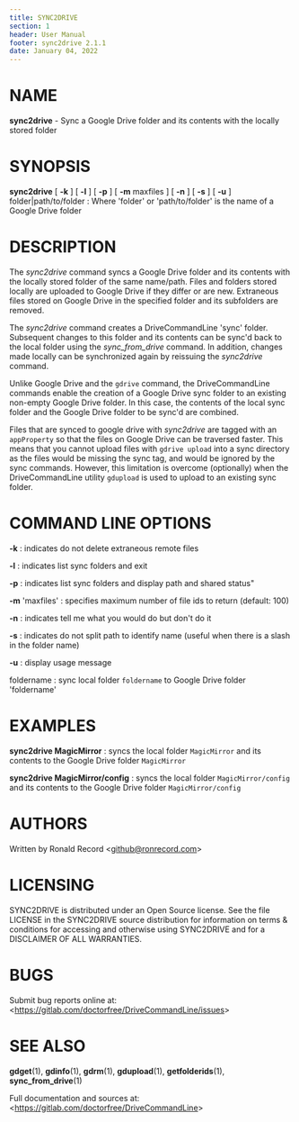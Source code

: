 ```yaml
---
title: SYNC2DRIVE
section: 1
header: User Manual
footer: sync2drive 2.1.1
date: January 04, 2022
---
```

# NAME
**sync2drive** - Sync a Google Drive folder and its contents with the locally stored folder

# SYNOPSIS
**sync2drive** [ **-k** ] [ **-l** ] [ **-p** ] [ **-m** maxfiles ] [ **-n** ] [ **-s** ] [ **-u** ] folder|path/to/folder
: Where 'folder' or 'path/to/folder' is the name of a Google Drive folder

# DESCRIPTION
The *sync2drive* command syncs a Google Drive folder and its contents with the
locally stored folder of the same name/path. Files and folders stored locally
are uploaded to Google Drive if they differ or are new. Extraneous files stored
on Google Drive in the specified folder and its subfolders are removed.

The *sync2drive* command creates a DriveCommandLine 'sync' folder. Subsequent
changes to this folder and its contents can be sync'd back to the local folder
using the *sync_from_drive* command. In addition, changes made locally can be
synchronized again by reissuing the *sync2drive* command.

Unlike Google Drive and the `gdrive` command, the DriveCommandLine commands
enable the creation of a Google Drive sync folder to an existing non-empty
Google Drive folder. In this case, the contents of the local sync folder
and the Google Drive folder to be sync'd are combined.

Files that are synced to google drive with *sync2drive* are tagged with an
`appProperty` so that the files on Google Drive can be traversed faster.
This means that you cannot upload files with `gdrive upload` into
a sync directory as the files would be missing the sync tag, and would be
ignored by the sync commands. However, this limitation is overcome
(optionally) when the DriveCommandLine utility `gdupload` is used to
upload to an existing sync folder.

# COMMAND LINE OPTIONS
**-k**
: indicates do not delete extraneous remote files

**-l**
: indicates list sync folders and exit

**-p**
: indicates list sync folders and display path and shared status"

**-m** 'maxfiles'
: specifies maximum number of file ids to return (default: 100)

**-n**
: indicates tell me what you would do but don't do it

**-s**
: indicates do not split path to identify name (useful when there is a slash in the folder name)

**-u**
: display usage message

foldername
: sync local folder `foldername` to Google Drive folder 'foldername'

# EXAMPLES
**sync2drive MagicMirror**
: syncs the local folder `MagicMirror` and its contents to the Google Drive folder `MagicMirror`

**sync2drive MagicMirror/config**
: syncs the local folder `MagicMirror/config` and its contents to the Google Drive folder `MagicMirror/config`

# AUTHORS
Written by Ronald Record &lt;github@ronrecord.com&gt;

# LICENSING
SYNC2DRIVE is distributed under an Open Source license.
See the file LICENSE in the SYNC2DRIVE source distribution
for information on terms &amp; conditions for accessing and
otherwise using SYNC2DRIVE and for a DISCLAIMER OF ALL WARRANTIES.

# BUGS
Submit bug reports online at: &lt;https://gitlab.com/doctorfree/DriveCommandLine/issues&gt;

# SEE ALSO
**gdget**(1), **gdinfo**(1), **gdrm**(1), **gdupload**(1), **getfolderids**(1), **sync_from_drive**(1)

Full documentation and sources at: &lt;https://gitlab.com/doctorfree/DriveCommandLine&gt;

